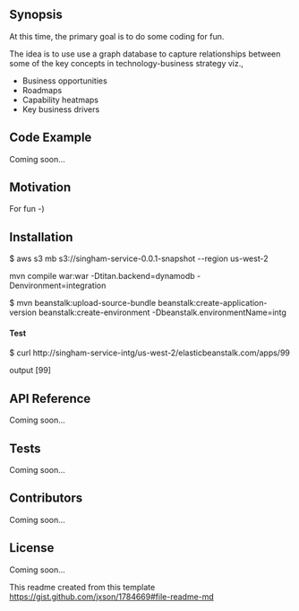 ## Synopsis

At this time, the primary goal is to do some coding for fun.

The idea is to use use a graph database to capture relationships between some of the key concepts in technology-business strategy viz.,

- Business opportunities
- Roadmaps
- Capability heatmaps
- Key business drivers

## Code Example

Coming soon...

## Motivation

For fun -)

## Installation

$ aws s3 mb s3://singham-service-0.0.1-snapshot --region us-west-2

mvn compile war:war -Dtitan.backend=dynamodb -Denvironment=integration

$  mvn beanstalk:upload-source-bundle beanstalk:create-application-version beanstalk:create-environment -Dbeanstalk.environmentName=intg

#### Test

$  curl http://singham-service-intg/us-west-2/elasticbeanstalk.com/apps/99

output
[99]

## API Reference

Coming soon...

## Tests

Coming soon...

## Contributors

Coming soon...

## License

Coming soon...

This readme created from this template https://gist.github.com/jxson/1784669#file-readme-md
